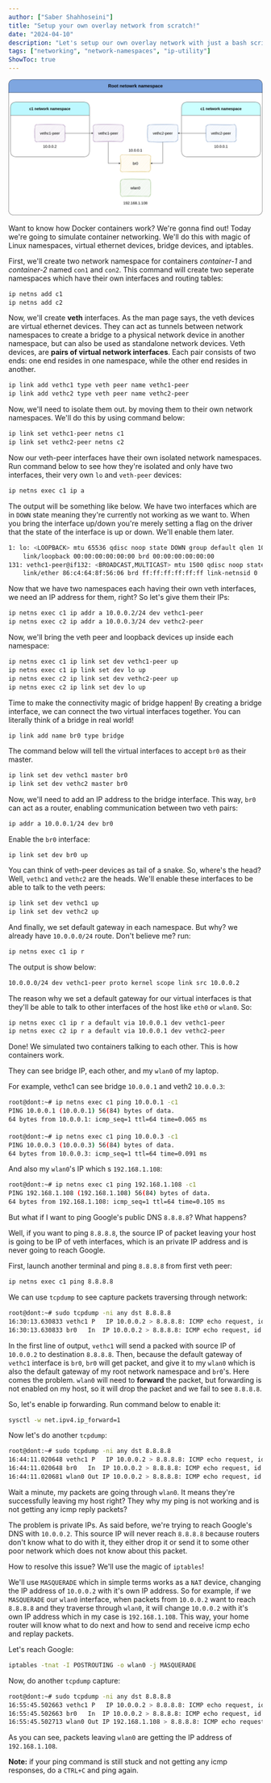 ```yaml
---
author: ["Saber Shahhoseini"]
title: "Setup your own overlay network from scratch!"
date: "2024-04-10"
description: "Let's setup our own overlay network with just a bash script!"
tags: ["networking", "network-namespaces", "ip-utility"]
ShowToc: true
---
```


![veth-network](http://github.com/sabershahhoseini/sabersh.ir/blob/main/static/images/2024/04/veth-network.png?raw=true)

Want to know how Docker containers work? We're gonna find out!
Today we're going to simulate container networking. We'll do this with magic of Linux namespaces, virtual ethernet devices, bridge devices, and iptables.

First, we'll create two network namespace for containers *container-1* and *container-2* named `con1` and `con2`. This command will create two seperate namespaces which have their own interfaces and routing tables:

```bash
ip netns add c1
ip netns add c2
```

Now, we'll create **veth** interfaces. As the man page says, the veth devices are virtual ethernet devices.  They can act as tunnels between network namespaces to create a bridge to a physical network device in another namespace, but can also be used as standalone network devices. Veth devices, are **pairs of virtual network interfaces**. Each pair consists of two ends: one end resides in one namespace, while the other end resides in another.

```bash
ip link add vethc1 type veth peer name vethc1-peer
ip link add vethc2 type veth peer name vethc2-peer
```

Now, we'll need to isolate them out. by moving them to their own network namespaces. We'll do this by using command below:

```bash
ip link set vethc1-peer netns c1
ip link set vethc2-peer netns c2
```

Now our veth-peer interfaces have their own isolated network namespaces. Run command below to see how they're isolated and only have two interfaces, their very own `lo` and `veth-peer` devices:

```bash
ip netns exec c1 ip a
```

The output will be something like below. We have two interfaces which are in `DOWN` state meaning they're currently not working as we want to. When you bring the interface up/down you're merely setting a flag on the driver that the state of the interface is up or down.
We'll enable them later.

```bash
1: lo: <LOOPBACK> mtu 65536 qdisc noop state DOWN group default qlen 1000
    link/loopback 00:00:00:00:00:00 brd 00:00:00:00:00:00
131: vethc1-peer@if132: <BROADCAST,MULTICAST> mtu 1500 qdisc noop state DOWN group default qlen 1000
    link/ether 86:c4:64:8f:56:06 brd ff:ff:ff:ff:ff:ff link-netnsid 0
```

Now that we have two namespaces each having their own veth interfaces, we need an IP address for them, right? So let's give them their IPs:

```bash
ip netns exec c1 ip addr a 10.0.0.2/24 dev vethc1-peer
ip netns exec c2 ip addr a 10.0.0.3/24 dev vethc2-peer
```

Now, we'll bring the veth peer and loopback devices up inside each namespace:

```bash
ip netns exec c1 ip link set dev vethc1-peer up
ip netns exec c1 ip link set dev lo up
ip netns exec c2 ip link set dev vethc2-peer up
ip netns exec c2 ip link set dev lo up
```

Time to make the connectivity magic of bridge happen! By creating a bridge interface, we can connect the two virtual interfaces together. You can literally think of a bridge in real world!

```bash
ip link add name br0 type bridge
```

The command below will tell the virtual interfaces to accept `br0` as their master.

```bash
ip link set dev vethc1 master br0
ip link set dev vethc2 master br0
```

Now, we'll need to add an IP address to the bridge interface. This way, `br0` can act as a router, enabling communication between two veth pairs:

```bash
ip addr a 10.0.0.1/24 dev br0
```

Enable the `br0` interface:

```
ip link set dev br0 up
```

You can think of veth-peer devices as tail of a snake. So, where's the head? Well, `vethc1` and `vethc2` are the heads. We'll enable these interfaces to be able to talk to the veth peers:

```bash
ip link set dev vethc1 up
ip link set dev vethc2 up
```

And finally, we set default gateway in each namespace. But why? we already have `10.0.0.0/24` route. Don't believe me? run:

```bash
ip netns exec c1 ip r
```

The output is show below:

```bash
10.0.0.0/24 dev vethc1-peer proto kernel scope link src 10.0.0.2
```

The reason why we set a default gateway for our virtual interfaces is that they'll be able to talk to other interfaces of the host like `eth0` or `wlan0`. So:

```bash
ip netns exec c1 ip r a default via 10.0.0.1 dev vethc1-peer
ip netns exec c2 ip r a default via 10.0.0.1 dev vethc2-peer
```

Done! We simulated two containers talking to each other. This is how containers work.

They can see bridge IP, each other, and my `wlan0` of my laptop.

For example, vethc1 can see bridge `10.0.0.1` and veth2 `10.0.0.3`:

```bash
root@dont:~# ip netns exec c1 ping 10.0.0.1 -c1
PING 10.0.0.1 (10.0.0.1) 56(84) bytes of data.
64 bytes from 10.0.0.1: icmp_seq=1 ttl=64 time=0.065 ms

root@dont:~# ip netns exec c1 ping 10.0.0.3 -c1
PING 10.0.0.3 (10.0.0.3) 56(84) bytes of data.
64 bytes from 10.0.0.3: icmp_seq=1 ttl=64 time=0.091 ms
```

And also my `wlan0`'s IP which s `192.168.1.108`:

```bash
root@dont:~# ip netns exec c1 ping 192.168.1.108 -c1
PING 192.168.1.108 (192.168.1.108) 56(84) bytes of data.
64 bytes from 192.168.1.108: icmp_seq=1 ttl=64 time=0.105 ms
```

But what if I want to ping Google's public DNS `8.8.8.8`? What happens?

Well, if you want to ping `8.8.8.8`, the source IP of packet leaving your host is going to be IP of veth interfaces, which is an private IP address and is never going to reach Google.

First, launch another terminal and ping `8.8.8.8` from first veth peer:

```bash
ip netns exec c1 ping 8.8.8.8
```

We can use `tcpdump` to see capture packets traversing through network:

```bash
root@dont:~# sudo tcpdump -ni any dst 8.8.8.8
16:30:13.630833 vethc1 P   IP 10.0.0.2 > 8.8.8.8: ICMP echo request, id 50500, seq 6, length 64
16:30:13.630833 br0   In  IP 10.0.0.2 > 8.8.8.8: ICMP echo request, id 50500, seq 6, length 64
```

In the first line of output, `vethc1` will send a packed with source IP of `10.0.0.2` to destination `8.8.8.8`. Then, because the default gateway of `vethc1` interface is `br0`, `br0` will get packet, and give it to my `wlan0` which is also the default gateway of my root network namespace and `br0`'s.
Here comes the problem. `wlan0` will need to **forward** the packet, but forwarding is not enabled on my host, so it will drop the packet and we fail to see `8.8.8.8`.

So, let's enable ip forwarding. Run command below to enable it:

```bash
sysctl -w net.ipv4.ip_forward=1
```

Now let's do another `tcpdump`:

```bash
root@dont:~# sudo tcpdump -ni any dst 8.8.8.8
16:44:11.020648 vethc1 P   IP 10.0.0.2 > 8.8.8.8: ICMP echo request, id 32992, seq 52, length 64
16:44:11.020648 br0   In  IP 10.0.0.2 > 8.8.8.8: ICMP echo request, id 32992, seq 52, length 64
16:44:11.020681 wlan0 Out IP 10.0.0.2 > 8.8.8.8: ICMP echo request, id 32992, seq 52, length 64
```

Wait a minute, my packets are going through `wlan0`. It means they're successfully leaving my host right? They why my ping is not working and is not getting any icmp reply packets?

The problem is private IPs. As said before, we're trying to reach Google's DNS with `10.0.0.2`. This source IP will never reach `8.8.8.8` because routers don't know what to do with it, they either drop it or send it to some other poor network which does not know about this packet.

How to resolve this issue? We'll use the magic of `iptables`!

We'll use `MASQUERADE` which in simple terms works as a `NAT` device, changing the IP address of `10.0.0.2` with it's own IP address. So for example, if we `MASQUERADE` our `wlan0` interface, when packets from `10.0.0.2` want to reach `8.8.8.8` and they traverse through `wlan0`, it will change `10.0.0.2` with it's own IP address which in my case is `192.168.1.108`. This way, your home router will know what to do next and how to send and receive icmp echo and replay packets.

Let's reach Google:

```bash
iptables -tnat -I POSTROUTING -o wlan0 -j MASQUERADE
```

Now, do another `tcpdump` capture:

```bash
root@dont:~# sudo tcpdump -ni any dst 8.8.8.8
16:55:45.502663 vethc1 P   IP 10.0.0.2 > 8.8.8.8: ICMP echo request, id 49508, seq 4, length 64
16:55:45.502663 br0   In  IP 10.0.0.2 > 8.8.8.8: ICMP echo request, id 49508, seq 4, length 64
16:55:45.502713 wlan0 Out IP 192.168.1.108 > 8.8.8.8: ICMP echo request, id 49508, seq 4, length 64
```

As you can see, packets leaving `wlan0` are getting the IP address of `192.168.1.108`.

**Note:** if your ping command is still stuck and not getting any icmp responses, do a `CTRL+C` and ping again.
